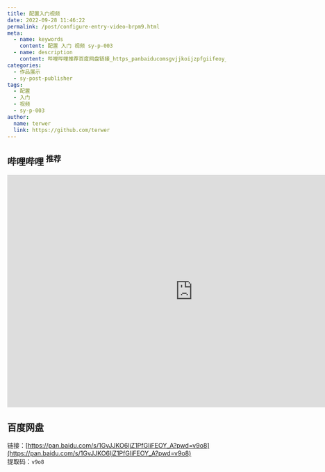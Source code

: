 ```yaml
---
title: 配置入门视频
date: 2022-09-28 11:46:22
permalink: /post/configure-entry-video-brpm9.html
meta:
  - name: keywords
    content: 配置 入门 视频 sy-p-003
  - name: description
    content: 哔哩哔哩推荐百度网盘链接_https_panbaiducomsgvjjkoijzpfgiifeoy_a?pwd=vo提取码_vo​
categories:
  - 作品展示
  - sy-post-publisher
tags:
  - 配置
  - 入门
  - 视频
  - sy-p-003
author:
  name: terwer
  link: https://github.com/terwer
---
```



## 哔哩哔哩 <sup>推荐</sup>

<iframe src="https://player.bilibili.com/player.html?aid=988042886&amp;bvid=BV1544y1D7Cf&amp;cid=904134673&amp;page=1" data-src="//player.bilibili.com/player.html?aid=988042886&amp;bvid=BV1544y1D7Cf&amp;cid=904134673&amp;page=1" scrolling="no" border="0" frameborder="no" framespacing="0" allowfullscreen="true" style="width: 854px; height: 535px;"></iframe>

## 百度网盘

链接：[https://pan.baidu.com/s/1GvJJKO6IjZ1PfGIiFEOY_A?pwd=v9o8](https://pan.baidu.com/s/1GvJJKO6IjZ1PfGIiFEOY_A?pwd=v9o8)  
提取码：`v9o8`​
